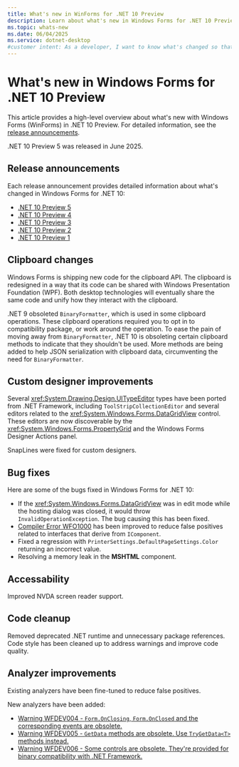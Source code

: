 ```yaml
---
title: What's new in WinForms for .NET 10 Preview
description: Learn about what's new in Windows Forms for .NET 10 Preview. New versions of Windows Forms are released yearly with .NET.
ms.topic: whats-new
ms.date: 06/04/2025
ms.service: dotnet-desktop
#customer intent: As a developer, I want to know what's changed so that I can remain up-to-date.
---
```


# What's new in Windows Forms for .NET 10 Preview

This article provides a high-level overview about what's new with Windows Forms (WinForms) in .NET 10 Preview. For detailed information, see the [release announcements](#release-announcements).

.NET 10 Preview 5 was released in June 2025.

## Release announcements

Each release announcement provides detailed information about what's changed in Windows Forms for .NET 10:

- [.NET 10 Preview 5](https://aka.ms/dotnet/10/preview5)
- [.NET 10 Preview 4](https://aka.ms/dotnet/10/preview4)
- [.NET 10 Preview 3](https://aka.ms/dotnet/10/preview3)
- [.NET 10 Preview 2](https://aka.ms/dotnet/10/preview2)
- [.NET 10 Preview 1](https://aka.ms/dotnet/10/preview1)

## Clipboard changes

Windows Forms is shipping new code for the clipboard API. The clipboard is redesigned in a way that its code can be shared with Windows Presentation Foundation (WPF). Both desktop technologies will eventually share the same code and unify how they interact with the clipboard.

.NET 9 obsoleted `BinaryFormatter`, which is used in some clipboard operations. These clipboard operations required you to opt in to compatibility package, or work around the operation. To ease the pain of moving away from `BinaryFormatter`, .NET 10 is obsoleting certain clipboard methods to indicate that they shouldn't be used. More methods are being added to help JSON serialization with clipboard data, circumventing the need for `BinaryFormatter`.

## Custom designer improvements

Several <xref:System.Drawing.Design.UITypeEditor> types have been ported from .NET Framework, including `ToolStripCollectionEditor` and several editors related to the <xref:System.Windows.Forms.DataGridView> control. These editors are now discoverable by the <xref:System.Windows.Forms.PropertyGrid> and the Windows Forms Designer Actions panel.

SnapLines were fixed for custom designers.

## Bug fixes

Here are some of the bugs fixed in Windows Forms for .NET 10:

- If the <xref:System.Windows.Forms.DataGridView> was in edit mode while the hosting dialog was closed, it would throw `InvalidOperationException`. The bug causing this has been fixed.
- [Compiler Error WFO1000](../compiler-messages/wfo1000.md) has been improved to reduce false positives related to interfaces that derive from `IComponent`.
- Fixed a regression with `PrinterSettings.DefaultPageSettings.Color` returning an incorrect value.
- Resolving a memory leak in the **MSHTML** component.

## Accessability

Improved NVDA screen reader support.

## Code cleanup

Removed deprecated .NET runtime and unnecessary package references. Code style has been cleaned up to address warnings and improve code quality.

## Analyzer improvements

Existing analyzers have been fine-tuned to reduce false positives.

New analyzers have been added:

- [Warning WFDEV004 - `Form.OnClosing`, `Form.OnClosed` and the corresponding events are obsolete.](../wfdev-diagnostics/wfdev004.md)
- [Warning WFDEV005 - `GetData` methods are obsolete. Use `TryGetData<T>` methods instead.](../wfdev-diagnostics/wfdev005.md)
- [Warning WFDEV006 - Some controls are obsolete. They're provided for binary compatibility with .NET Framework.](../wfdev-diagnostics/wfdev006.md)
